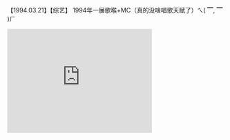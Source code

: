 【1994.03.21】【综艺】 1994年一展歌喉+MC（真的没啥唱歌天赋了）ㄟ( ▔, ▔ )ㄏ         
<div class="embed-container">
  <iframe
      src="https://video.h5.weibo.cn/1034:4326279370224118/4326279840505553"
      width="335"
      height="240"
      frameborder="0"
      allowfullscreen="">
  </iframe>
</div>
